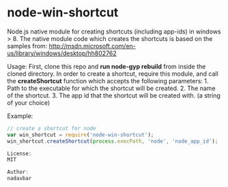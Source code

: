 node-win-shortcut
=================

Node.js native module for creating shortcuts (including app-ids) in windows > 8.
The native module code which creates the shortcuts is based on the samples from: http://msdn.microsoft.com/en-us/library/windows/desktop/hh802762

Usage:
First, clone this repo and **run node-gyp rebuild** from inside the cloned directory.
In order to create a shortcut, require this module, and call the **createShortcut** function which accepts the following parameters: 
    1. Path to the executable for which the shortcut will be created.
    2. The name of the shortcut. 
    3. The app id that the shortcut will be created with. (a string of your choice)

Example:
```javascript
// create a shortcut for node
var win_shortcut = require('node-win-shortcut');
win_shortcut.createShortcut(process.execPath, 'node', 'node_app_id');

License:
MIT

Author:
nadavbar
```